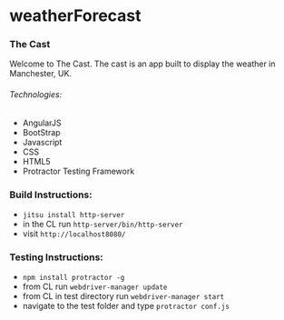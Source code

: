 # weatherForecast

###  The Cast
Welcome to The Cast. The cast is an app built to display the weather in Manchester, UK.

###### Technologies:
* AngularJS
* BootStrap
* Javascript
* CSS
* HTML5
* Protractor Testing Framework


### Build Instructions:
  * `jitsu install http-server`
  * in the CL run `http-server/bin/http-server`
  * visit `http://localhost8080/`

### Testing Instructions:
  * `npm install protractor -g`
  * from CL run `webdriver-manager update`
  * from CL in test directory run `webdriver-manager start`
  * navigate to the test folder and type `protractor conf.js`
